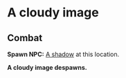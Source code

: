 # A cloudy image
## Combat

**Spawn NPC:**  [A shadow](/npc/207304) at this location.

**A cloudy image despawns.**